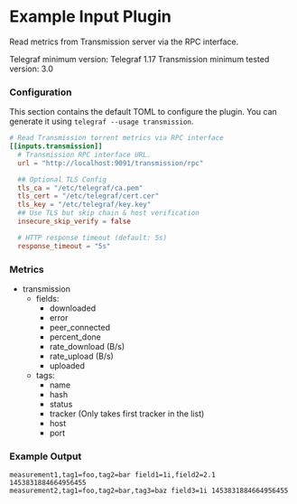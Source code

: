 # Example Input Plugin

Read metrics from Transmission server via the RPC interface.

Telegraf minimum version: Telegraf 1.17
Transmission minimum tested version: 3.0

### Configuration

This section contains the default TOML to configure the plugin.  You can
generate it using `telegraf --usage transmission`.

```toml
# Read Transmission torrent metrics via RPC interface
[[inputs.transmission]]
  # Transmission RPC interface URL.
  url = "http://localhost:9091/transmission/rpc"

  ## Optional TLS Config
  tls_ca = "/etc/telegraf/ca.pem"
  tls_cert = "/etc/telegraf/cert.cer"
  tls_key = "/etc/telegraf/key.key"
  ## Use TLS but skip chain & host verification
  insecure_skip_verify = false

  # HTTP response timeout (default: 5s)
  response_timeout = "5s"
```

### Metrics

- transmission
  - fields:
    - downloaded
    - error
    - peer_connected
    - percent_done
    - rate_download (B/s)
    - rate_upload (B/s)
    - uploaded
  - tags:
    - name
    - hash
    - status
    - tracker (Only takes first tracker in the list)
    - host
    - port

### Example Output

```
measurement1,tag1=foo,tag2=bar field1=1i,field2=2.1 1453831884664956455
measurement2,tag1=foo,tag2=bar,tag3=baz field3=1i 1453831884664956455
```
